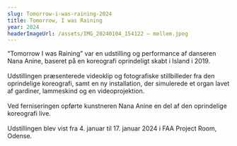```yaml
---
slug: Tomorrow-i-was-raining-2024
title: Tomorrow, I was Raining
year: 2024
headerImageUrl: /assets/IMG_20240104_154122 – mellem.jpeg
---
```

<p>“Tomorrow I was Raining” var en udstilling og performance af danseren Nana Anine, baseret på en koreografi oprindeligt skabt i Island i 2019.<br><br>Udstillingen præsenterede videoklip og fotografiske stillbilleder fra den oprindelige koreografi, samt en ny installation, der simulerede et organ lavet af gardiner, lammeskind og en videoprojektion.<br><br>Ved ferniseringen opførte kunstneren Nana Anine en del af den oprindelige koreografi live.<br><br>Udstillingen blev vist fra 4. januar til 17. januar 2024 i FAA Project Room, Odense.</p>